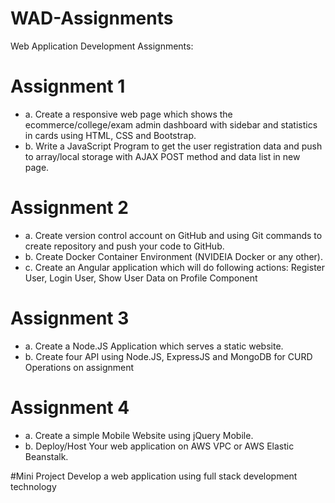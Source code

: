 # WAD-Assignments
Web Application Development Assignments:

# Assignment 1
- a. Create a responsive web page which shows the ecommerce/college/exam admin dashboard with
sidebar and statistics in cards using HTML, CSS and Bootstrap.
- b. Write a JavaScript Program to get the user registration data and push to array/local storage with AJAX
POST method and data list in new page.

# Assignment 2
- a. Create version control account on GitHub and using Git commands to create repository and push
your code to GitHub.
- b. Create Docker Container Environment (NVIDEIA Docker or any other).
- c. Create an Angular application which will do following actions: Register User, Login User, Show User
Data on Profile Component

# Assignment 3
- a. Create a Node.JS Application which serves a static website.
- b. Create four API using Node.JS, ExpressJS and MongoDB for CURD Operations on assignment

# Assignment 4
- a. Create a simple Mobile Website using jQuery Mobile.
- b. Deploy/Host Your web application on AWS VPC or AWS Elastic Beanstalk. 

#Mini Project
Develop a web application using full stack development technology
